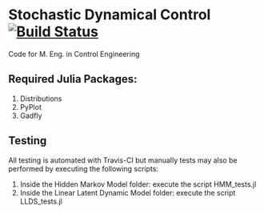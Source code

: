 # Stochastic Dynamical Control [![Build Status](https://travis-ci.org/stelmo/Stochastic-Dynamical-Control-Code.svg?branch=master)](https://travis-ci.org/stelmo/Stochastic-Dynamical-Control-Code)
Code for M. Eng. in Control Engineering

## Required Julia Packages:

1. Distributions
2. PyPlot
3. Gadfly

## Testing
All testing is automated with Travis-CI but manually tests may also be performed by executing the following scripts:
1. Inside the Hidden Markov Model folder: execute the script HMM_tests.jl
2. Inside the Linear Latent Dynamic Model folder: execute the script LLDS_tests.jl
